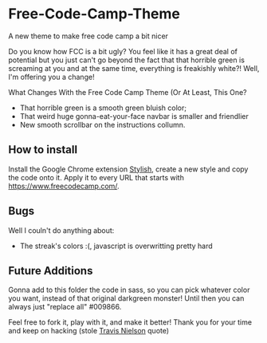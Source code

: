 # Free-Code-Camp-Theme
A new theme to make free code camp a bit nicer

Do you know how FCC is a bit ugly? You feel like it has a great deal of potential but you just can't go beyond the fact that that horrible green is screaming at you and at the same time, everything is freakishly white?! Well, I'm offering you a change!

What Changes With the Free Code Camp Theme (Or At Least, This One?

* That horrible green is a smooth green bluish color;
* That weird huge gonna-eat-your-face navbar is smaller and friendlier
* New smooth scrollbar on the instructions collumn.

## How to install
Install the Google Chrome extension [Stylish](https://chrome.google.com/webstore/detail/stylish/fjnbnpbmkenffdnngjfgmeleoegfcffe?hl=en "Stylish on Chrome Store"), create a new style and copy the code onto it. 
Apply it to every URL that starts with <https://www.freecodecamp.com/>. 

## Bugs
Well I couln't do anything about:

* The streak's colors :(, javascript is overwritting pretty hard


## Future Additions

Gonna add to this folder the code in sass, so you can pick whatever color you want, instead of that original darkgreen monster!
Until then you can always just "replace all" #009866.


Feel free to fork it, play with it, and make it better!
Thank you for your time and keep on hacking (stole [Travis Nielson](https://www.youtube.com/user/DevTipsForDesigners "Travis Nielson Youtube Channel") quote)
